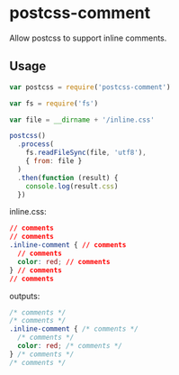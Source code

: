 # postcss-comment
Allow postcss to support inline comments.

## Usage

```javascript
var postcss = require('postcss-comment')

var fs = require('fs')

var file = __dirname + '/inline.css'

postcss()
  .process(
    fs.readFileSync(file, 'utf8'),
    { from: file }
  )
  .then(function (result) {
    console.log(result.css)
  })

```

inline.css:
```css
// comments
// comments
.inline-comment { // comments
  // comments
  color: red; // comments
} // comments
// comments

```

outputs:
```css
/* comments */
/* comments */
.inline-comment { /* comments */
  /* comments */
  color: red; /* comments */
} /* comments */
/* comments */

```
